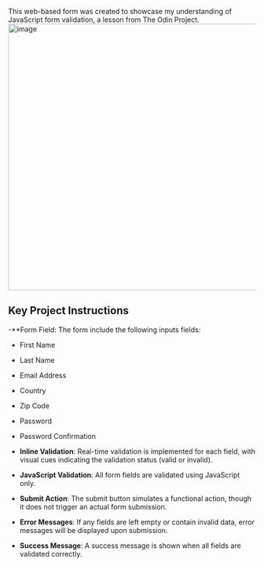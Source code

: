 This web-based form was created to showcase my understanding of JavaScript form validation, a lesson from The Odin Project.
<img width="543" alt="image" src="https://github.com/user-attachments/assets/d445edd9-880a-403c-b254-239fea1e53d6">

## Key Project Instructions
-**Form Field: The form include the following inputs fields:
  - First Name
  - Last Name
  - Email Address
  - Country
  - Zip Code
  - Password
  - Password Confirmation

- **Inline Validation**: Real-time validation is implemented for each field, with visual cues indicating the validation status (valid or invalid).

- **JavaScript Validation**: All form fields are validated using JavaScript only.

- **Submit Action**: The submit button simulates a functional action, though it does not trigger an actual form submission.

- **Error Messages**: If any fields are left empty or contain invalid data, error messages will be displayed upon submission.

- **Success Message**: A success message is shown when all fields are validated correctly.
